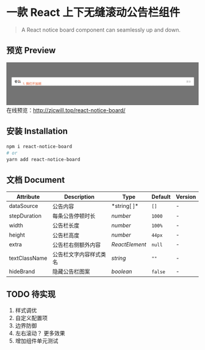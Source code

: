 # 一款 React 上下无缝滚动公告栏组件

> A React notice board component can seamlessly up and down.

## 预览 Preview

![](./intr.gif)
在线预览：http://zjcwill.top/react-notice-board/

## 安装 Installation

```bash
npm i react-notice-board
# or
yarn add react-notice-board
```

## 文档 Document

| Attribute     | Description            | Type           | Default | Version |
| ------------- | ---------------------- | -------------- | ------- | ------- |
| dataSource    | 公告内容               | \*string[ ]\*  | `[]`    | \-      |
| stepDuration  | 每条公告停顿时长       | _number_       | `1000`  | \-      |
| width         | 公告栏长度             | _number_       | `100%`  | \-      |
| height        | 公告栏高度             | _number_       | `44px`  | \-      |
| extra         | 公告栏右侧额外内容     | _ReactElement_ | `null`  | \-      |
| textClassName | 公告栏文字内容样式类名 | _string_       | `""`    | \-      |
| hideBrand     | 隐藏公告栏图案         | _boolean_      | `false` | \-      |

## TODO 待实现

1.  样式调优
2.  自定义配置项
3.  边界防御
4.  左右滚动？ 更多效果
5.  增加组件单元测试
